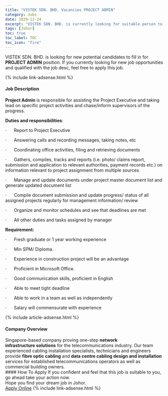 ```yaml
---
title: "VISTEK SDN. BHD. Vacancies PROJECT ADMIN" 
category: Jobs 
date: 2020-12-24 
excerpt: "VISTEK SDN. BHD. is currently looking for suitable person to fill in the PROJECT ADMIN which positioned at Johor" 
tags: [Johor] 
toc: true 
toc_label: TOC 
toc_icon: "fire" 
--- 
```


<p>VISTEK SDN. BHD. is looking for new potential candidates to fill in for <b>PROJECT ADMIN</b> position. If you currently looking for new job opportunities and qualified with the job desc, feel free to apply this job.
</p>{% include link-adsense.html %} 
<div><div><div><h4>Job Description</h4></div></div><div><div><span><div><p><strong>Project Admin </strong>is responsible for assisting the Project Executive and taking lead on specific project activities and chase/inform supervisors of the progress.</p><p><strong>Duties and responsibilities</strong>:</p><p>&#183;&#160;&#160;&#160;&#160;&#160;&#160;Report to Project Executive</p><p>&#183;&#160;&#160;&#160;&#160;&#160;&#160;Answering calls and recording messages, taking notes, etc</p><p>&#183;&#160;&#160;&#160;&#160;&#160;&#160;Coordinating office activities, filing and retrieving documents</p><p>&#183;&#160;&#160;&#160;&#160;&#160;&#160;Gathers, compiles, tracks and reports (i.e. photo/ claims report, submission and application to relevant authorities, payment records etc.) on information relevant to project assignment from multiple sources</p><p>&#183;&#160;&#160;&#160;&#160;&#160;&#160;Manage and update documents under project master document list and generate updated document list</p><p>&#183;&#160;&#160;&#160;&#160;&#160;&#160;Compile document submission and update progress/ status of all assigned projects regularly for management information/ review</p><p>&#183;&#160;&#160;&#160;&#160;&#160;&#160;Organize and monitor schedules and see that deadlines are met</p><p>&#183;&#160;&#160;&#160;&#160;&#160;&#160;All other duties and tasks assigned by manager</p><p><strong>Requirement:</strong></p><p>&#183;&#160;&#160;&#160;&#160;&#160;&#160;Fresh graduate or 1 year working experience</p><p>&#183;&#160;&#160;&#160;&#160;&#160;&#160;Min SPM/ Diploma.</p><p>&#183;&#160;&#160;&#160;&#160;&#160;&#160;Experience in construction project will be an advantage</p><p>&#183;&#160;&#160;&#160;&#160;&#160;&#160;Proficient in Microsoft Office.</p><p>&#183;&#160;&#160;&#160;&#160;&#160;&#160;Good communication skills, proficient in English</p><p>&#183;&#160;&#160;&#160;&#160;&#160;&#160;Able to meet tight deadline</p><p>&#183;&#160;&#160;&#160;&#160;&#160;&#160;Able to work in a team as well as independently</p><p>&#183;&#160;&#160;&#160;&#160;&#160;&#160;Salary will commensurate with experience</p></div></span></div></div></div> 
{% include article-adsense.html %} 
<div><div><div><h4>Company Overview</h4></div></div><div><div><span><div><div>
	Singapore-based company proving one-step <strong>network infrastructure&#160;solutions</strong> for the telecommunications industry. Our team experienced cabling installation specialists, technicians and engineers provide <strong>fibre optic cabling</strong> and <strong>data centre cabling design and installation </strong>services for established telecommunications operators as well as commercial building owners.</div></div></span></div></div></div> 
#### How To Apply 
If you confident and feel that this job is suitable to you, go ahead take your action now. <br/> 
Hope you find your dream job in Johor. <br/> 
<a href="https://www.jobstreet.com.my/en/job/project-admin-4450265?jobId=jobstreet-my-job-4450265&sectionRank=12&token=0~382e1886-09e9-4808-bfaf-efe98b7a7964&fr=SRP%20View%20In%20New%20Ta" class="btn btn--info" target="_blank" rel="nofollow noopenner">Apply Online</a> 
{% include link-adsense.html %} 